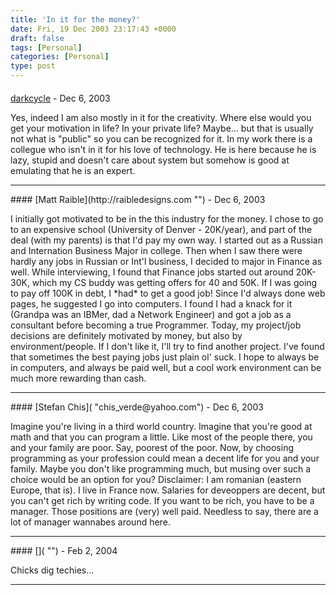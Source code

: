 ```yaml
---
title: 'In it for the money?'
date: Fri, 19 Dec 2003 23:17:43 +0000
draft: false
tags: [Personal]
categories: [Personal]
type: post
---
```



#### 
[darkcycle](http://www.jroller.com/page/darkcycle "darkcycle2012@yahoo.com") - <time datetime="2003-12-20 05:30:01">Dec 6, 2003</time>

Yes, indeed I am also mostly in it for the creativity. Where else would you get your motivation in life? In your private life? Maybe... but that is usually not what is "public" so you can be recognized for it. In my work there is a collegue who isn't in it for his love of technology. He is here because he is lazy, stupid and doesn't care about system but somehow is good at emulating that he is an expert.
<hr />
#### 
[Matt Raible](http://raibledesigns.com "") - <time datetime="2003-12-20 07:16:02">Dec 6, 2003</time>

I initially got motivated to be in the this industry for the money. I chose to go to an expensive school (University of Denver - 20K/year), and part of the deal (with my parents) is that I'd pay my own way. I started out as a Russian and Internation Business Major in college. Then when I saw there were hardly any jobs in Russian or Int'l business, I decided to major in Finance as well. While interviewing, I found that Finance jobs started out around 20K-30K, which my CS buddy was getting offers for 40 and 50K. If I was going to pay off 100K in debt, I \*had\* to get a good job! Since I'd always done web pages, he suggested I go into computers. I found I had a knack for it (Grandpa was an IBMer, dad a Network Engineer) and got a job as a consultant before becoming a true Programmer. Today, my project/job decisions are definitely motivated by money, but also by environment/people. If I don't like it, I'll try to find another project. I've found that sometimes the best paying jobs just plain ol' suck. I hope to always be in computers, and always be paid well, but a cool work environment can be much more rewarding than cash.
<hr />
#### 
[Stefan Chis]( "chis_verde@yahoo.com") - <time datetime="2003-12-20 14:15:56">Dec 6, 2003</time>

Imagine you're living in a third world country. Imagine that you're good at math and that you can program a little. Like most of the people there, you and your family are poor. Say, poorest of the poor. Now, by choosing programming as your profession could mean a decent life for you and your family. Maybe you don't like programming much, but musing over such a choice would be an option for you? Disclaimer: I am romanian (eastern Europe, that is). I live in France now. Salaries for deveoppers are decent, but you can't get rich by writing code. If you want to be rich, you have to be a manager. Those positions are (very) well paid. Needless to say, there are a lot of manager wannabes around here.
<hr />
#### 
[]( "") - <time datetime="2004-02-10 14:01:04">Feb 2, 2004</time>

Chicks dig techies...
<hr />
